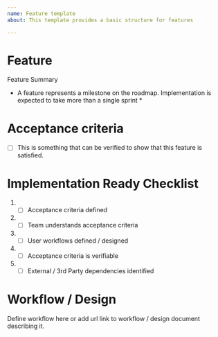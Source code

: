 ```yaml
---
name: Feature template
about: This template provides a basic structure for features 

---
```


# Feature 
Feature Summary 

* A feature represents a milestone on the roadmap. Implementation is expected to take more than a single sprint *

# Acceptance criteria

- [ ] This is something that can be verified to show that this feature is satisfied.

# Implementation Ready Checklist 
1. - [ ] Acceptance criteria defined 
2. - [ ] Team understands acceptance criteria 
3. - [ ] User workflows defined / designed 
4. - [ ] Acceptance criteria is verifiable 
5. - [ ] External / 3rd Party dependencies identified

# Workflow / Design 
Define workflow here or add url link to workflow / design document describing it. 